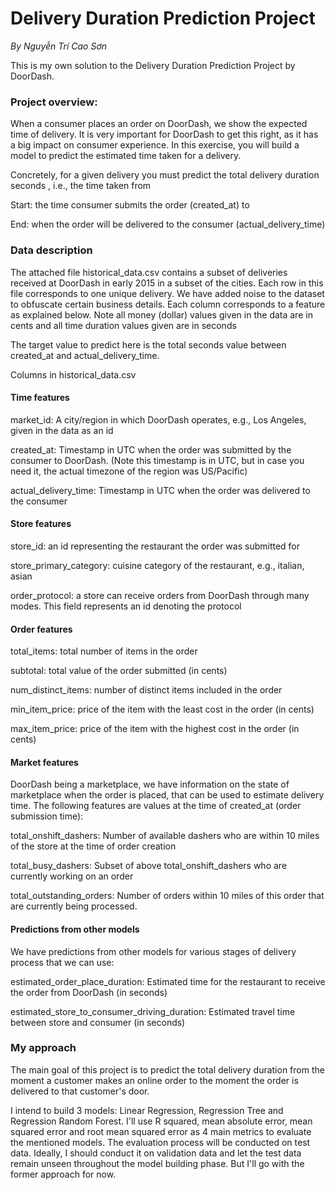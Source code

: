# Delivery Duration Prediction Project
*By Nguyễn Trí Cao Sơn*

This is my own solution to the Delivery Duration Prediction Project by DoorDash.

### Project overview: 

When a consumer places an order on DoorDash, we show the expected time of delivery. It is very important for DoorDash to get this right, as it has a big impact on consumer experience. In this exercise, you will build a model to predict the estimated time taken for a delivery.

Concretely, for a given delivery you must predict the total delivery duration seconds , i.e., the time taken from

Start: the time consumer submits the order (created_at) to

End: when the order will be delivered to the consumer (actual_delivery_time)

### Data description

The attached file historical_data.csv contains a subset of deliveries received at DoorDash in early 2015 in a subset of the cities. Each row in this file corresponds to one unique delivery. We have added noise to the dataset to obfuscate certain business details. Each column corresponds to a feature as explained below. Note all money (dollar) values given in the data are in cents and all time duration values given are in seconds

The target value to predict here is the total seconds value between created_at and actual_delivery_time.

Columns in historical_data.csv

#### Time features

market_id: A city/region in which DoorDash operates, e.g., Los Angeles, given in the data as an id

created_at: Timestamp in UTC when the order was submitted by the consumer to DoorDash. (Note this timestamp is in UTC, but in case you need it, the actual timezone of the region was US/Pacific)

actual_delivery_time: Timestamp in UTC when the order was delivered to the consumer

#### Store features

store_id: an id representing the restaurant the order was submitted for

store_primary_category: cuisine category of the restaurant, e.g., italian, asian

order_protocol: a store can receive orders from DoorDash through many modes. This field represents an id denoting the protocol

#### Order features

total_items: total number of items in the order

subtotal: total value of the order submitted (in cents)

num_distinct_items: number of distinct items included in the order

min_item_price: price of the item with the least cost in the order (in cents)

max_item_price: price of the item with the highest cost in the order (in cents)

#### Market features

DoorDash being a marketplace, we have information on the state of marketplace when the order is placed, that can be used to estimate delivery time. The following features are values at the time of created_at (order submission time):

total_onshift_dashers: Number of available dashers who are within 10 miles of the store at the time of order creation

total_busy_dashers: Subset of above total_onshift_dashers who are currently working on an order

total_outstanding_orders: Number of orders within 10 miles of this order that are currently being processed.

#### Predictions from other models

We have predictions from other models for various stages of delivery process that we can use:

estimated_order_place_duration: Estimated time for the restaurant to receive the order from DoorDash (in seconds)

estimated_store_to_consumer_driving_duration: Estimated travel time between store and consumer (in seconds)

### My approach

The main goal of this project is to predict the total delivery duration from the moment a customer makes an online order to the moment the order is delivered to that customer's door.

I intend to build 3 models: Linear Regression, Regression Tree and Regression Random Forest. I'll use R squared, mean absolute error, mean squared error and root mean squared error as 4 main metrics to evaluate the mentioned models.
The evaluation process will be conducted on test data. Ideally, I should conduct it on validation data and let the test data remain unseen throughout the model building phase. But I'll go with the former approach for now.